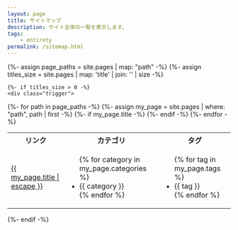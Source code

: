 ```yaml
---
layout: page
title: サイトマップ
description: サイト全体の一覧を表示します。
tags:
    - entirety
permalink: /sitemap.html
---
```


<div class="wrapper">
    {%- assign page_paths = site.pages | map: "path" -%}
    {%- assign titles_size = site.pages | map: 'title' | join: '' | size -%}

    {%- if titles_size > 0 -%}
    <div class="trigger">
<table>
<tr><th>リンク</th><th>カテゴリ</th><th>タグ</th></tr>
        {%- for path in page_paths -%}
            {%- assign my_page = site.pages | where: "path", path | first -%}
{%- if my_page.title -%}
<tr>
    <td><a class="page-link" href="{{ my_page.url | relative_url }}" alt="{{ my_page.title | escape }}">{{ my_page.title | escape }}</a></td>
    <td>
        <ul>
            {% for category in my_page.categories %}
            <li>{{ category }}</li>
            {% endfor %}
        </ul>
    </td>
    <td>
        <ul>
            {% for tag in my_page.tags %}
            <li>{{ tag }}</li>
            {% endfor %}
        </ul>
    </td>
</tr>
{%- endif -%}
        {%- endfor -%}

</table>
    {%- endif -%}
</div>
